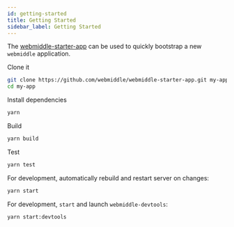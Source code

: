 ```yaml
---
id: getting-started
title: Getting Started
sidebar_label: Getting Started
---
```


The [webmiddle-starter-app](https://github.com/webmiddle/webmiddle-starter-app) can be used to quickly bootstrap a new `webmiddle` application.

Clone it

```sh
git clone https://github.com/webmiddle/webmiddle-starter-app.git my-app
cd my-app
```

Install dependencies

```sh
yarn
```

Build

```sh
yarn build
```

Test

```sh
yarn test
```

For development, automatically rebuild and restart server on changes:

```sh
yarn start
```

For development, `start` and launch `webmiddle-devtools`:

```sh
yarn start:devtools
```
